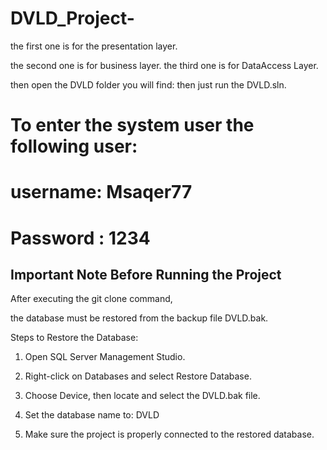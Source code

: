 # DVLD_Project-

the first one is for the presentation layer.

the second one is for business layer.
the third one is for DataAccess Layer.

then open the DVLD folder you will find:
then just run the DVLD.sln.

# To enter the system user the following user:

# username: Msaqer77

# Password : 1234

## Important Note Before Running the Project

After executing the git clone command, 

the database must be restored from the backup file DVLD.bak.

Steps to Restore the Database:

1. Open SQL Server Management Studio.


2. Right-click on Databases and select Restore Database.

3. Choose Device, then locate and select the DVLD.bak file.

4. Set the database name to: DVLD

5. Make sure the project is properly connected to the restored database.
